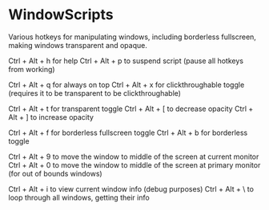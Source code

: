 # WindowScripts
Various hotkeys for manipulating windows, including borderless fullscreen, making windows transparent and opaque.

Ctrl + Alt + h for help
Ctrl + Alt + p to suspend script (pause all hotkeys from working)

Ctrl + Alt + q for always on top
Ctrl + Alt + x for clickthroughable toggle (requires it to be transparent to be clickthroughable)

Ctrl + Alt + t for transparent toggle
Ctrl + Alt + [ to decrease opacity
Ctrl + Alt + ] to increase opacity

Ctrl + Alt + f for borderless fullscreen toggle
Ctrl + Alt + b for borderless toggle

Ctrl + Alt + 9 to move the window to middle of the screen at current monitor
Ctrl + Alt + 0 to move the window to middle of the screen at primary monitor (for out of bounds windows)

Ctrl + Alt + i to view current window info (debug purposes)
Ctrl + Alt + \ to loop through all windows, getting their info